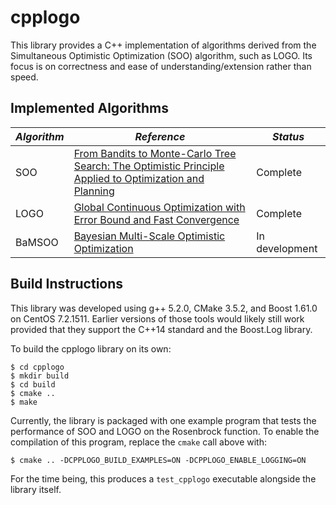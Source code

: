 # cpplogo
This library provides a C++ implementation of algorithms derived from the Simultaneous Optimistic Optimization (SOO) algorithm, such as LOGO. Its focus is on correctness and ease of understanding/extension rather than speed.

## Implemented Algorithms
_Algorithm_ | _Reference_ | _Status_
------------|-------------|---------
SOO | [From Bandits to Monte-Carlo Tree Search: The Optimistic Principle Applied to Optimization and Planning](https://hal.archives-ouvertes.fr/hal-00747575) | Complete
LOGO | [Global Continuous Optimization with Error Bound and Fast Convergence](https://arxiv.org/abs/1607.04817) | Complete
BaMSOO | [Bayesian Multi-Scale Optimistic Optimization](http://jmlr.org/proceedings/papers/v33/wang14d.pdf) | In development

## Build Instructions
This library was developed using g++ 5.2.0, CMake 3.5.2, and Boost 1.61.0 on CentOS 7.2.1511. Earlier versions of those tools would likely still work provided that they support the C++14 standard and the Boost.Log library.

To build the cpplogo library on its own:
```
$ cd cpplogo
$ mkdir build
$ cd build
$ cmake ..
$ make
```

Currently, the library is packaged with one example program that tests the performance of SOO and LOGO on the Rosenbrock function. To enable the compilation of this program, replace the `cmake` call above with:
```
$ cmake .. -DCPPLOGO_BUILD_EXAMPLES=ON -DCPPLOGO_ENABLE_LOGGING=ON
```

For the time being, this produces a `test_cpplogo` executable alongside the library itself.
